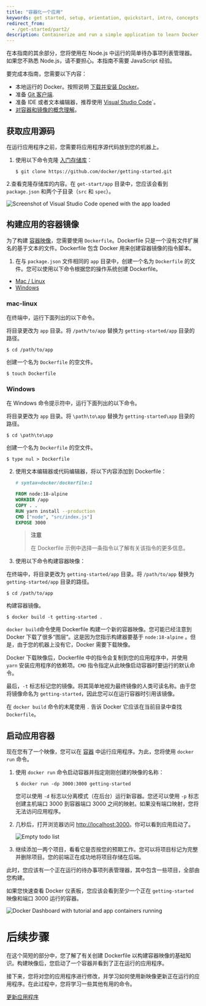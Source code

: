 ```yaml
---
title: "容器化一个应用"
keywords: get started, setup, orientation, quickstart, intro, concepts, containers, docker desktop
redirect_from:
  - /get-started/part2/
description: Containerize and run a simple application to learn Docker
---
```


在本指南的其余部分，您将使用在 Node.js 中运行的简单待办事项列表管理器。如果您不熟悉 Node.js，请不要担心。本指南不需要 JavaScript 经验。

要完成本指南，您需要以下内容：

- 本地运行的 Docker。按照说明 [下载并安装 Docker](../get-docker.md)。
- 准备 [Git 客户端](https://git-scm.com/downloads).
- 准备 IDE 或者文本编辑器，推荐使用 [Visual Studio Code](https://code.visualstudio.com/)`。
- [对容器和镜像的概念理解](../get-started/overview.md/#docker-objects)。

## 获取应用源码

在运行应用程序之前，您需要将应用程序源代码放到您的机器上。

1. 使用以下命令克隆 [入门存储库](https://github.com/docker/getting-started/tree/master)：

   ```console
   $ git clone https://github.com/docker/getting-started.git
   ```

2.查看克隆存储库的内容。在 `get-start/app` 目录中，您应该会看到 `package.json` 和两个子目录（`src` 和 `spec`）。

![Screenshot of Visual Studio Code opened with the app loaded](images/ide-screenshot.png)

## 构建应用的容器镜像

为了构建 [容器映像](../get-started/overview.md/#docker-objects)，您需要使用 `Dockerfile`。Dockerfile 只是一个没有文件扩展名的基于文本的文件。Dockerfile 包含 Docker 用来创建容器镜像的指令脚本。

1. 在与 `package.json` 文件相同的 `app` 目录中，创建一个名为 `Dockerfile` 的文件。您可以使用以下命令根据您的操作系统创建 Dockerfile。

- [Mac / Linux](#mac-linux)
- [Windows](#Windows)

### mac-linux

在终端中，运行下面列出的以下命令。

将目录更改为 `app` 目录。将 `/path/to/app` 替换为 `getting-started/app` 目录的路径。

```console
$ cd /path/to/app
```

创建一个名为 `Dockerfile` 的空文件。

```console
$ touch Dockerfile
```

### Windows

在 Windows 命令提示符中，运行下面列出的以下命令。

将目录更改为 `app` 目录。将 `\path\to\app` 替换为 `getting-started\app` 目录的路径。

```console
$ cd \path\to\app
```

创建一个名为 `Dockerfile` 的空文件。

```console
$ type nul > Dockerfile
```

2. 使用文本编辑器或代码编辑器，将以下内容添加到 Dockerfile：

   ```dockerfile
   # syntax=docker/dockerfile:1

   FROM node:18-alpine
   WORKDIR /app
   COPY . .
   RUN yarn install --production
   CMD ["node", "src/index.js"]
   EXPOSE 3000
   ```

   > **注意**
   >
   > 在 Dockerfile 示例中选择一条指令以了解有关该指令的更多信息。

3. 使用以下命令构建容器映像：

在终端中，将目录更改为 `getting-started/app` 目录。将 `/path/to/app` 替换为 `getting-started/app` 目录的路径。

```console
$ cd /path/to/app
```

构建容器镜像。

```console
$ docker build -t getting-started .
```

`docker build`命令使用 Dockerfile 构建一个新的容器映像。您可能已经注意到 Docker 下载了很多“图层”。这是因为您指示构建器要基于 `node:18-alpine` 。但是，由于您的机器上没有它，Docker 需要下载映像。

Docker 下载映像后，Dockerfile 中的指令会复制到您的应用程序中，并使用 `yarn` 安装应用程序的依赖项。`CMD` 指令指定从此映像启动容器时要运行的默认命令。

最后，`-t` 标志标记您的镜像。将其简单地视为最终镜像的人类可读名称。由于您将镜像命名为 `getting-started`，因此您可以在运行容器时引用该镜像。

在 `docker build` 命令的末尾使用 `.` 告诉 Docker 它应该在当前目录中查找 `Dockerfile`。

## 启动应用容器

现在您有了一个映像，您可以在 [容器](../get-started/overview.md/#docker-objects) 中运行应用程序。为此，您将使用 `docker run` 命令。

1. 使用 `docker run` 命令启动容器并指定刚刚创建的映像的名称：

   ```console
   $ docker run -dp 3000:3000 getting-started
   ```

   您可以使用 `-d` 标志以分离模式（在后台）运行新容器。您还可以使用 `-p` 标志创建主机端口 3000 到容器端口 3000 之间的映射。如果没有端口映射，您将无法访问应用程序。

2. 几秒后，打开浏览器访问 [http://localhost:3000](http://localhost:3000)。你可以看到应用启动了。

   ![Empty todo list](images/todo-list-empty.png)

3. 继续添加一两个项目，看看它是否按您的预期工作。您可以将项目标记为完整并删除项目。您的前端正在成功地将项目存储在后端。

此时，您应该有一个正在运行的待办事项列表管理器，其中包含一些项目，全部由您构建。

如果您快速查看 Docker 仪表板，您应该会看到至少一个正在 `getting-started` 映像和端口 3000 运行的容器。

![Docker Dashboard with tutorial and app containers running](images/dashboard-two-containers.png)

# 后续步骤

在这个简短的部分中，您了解了有关创建 Dockerfile 以构建容器映像的基础知识。构建映像后，您启动了一个容器并看到了正在运行的应用程序。

接下来，您将对您的应用程序进行修改，并学习如何使用新映像更新正在运行的应用程序。在此过程中，您将学习一些其他有用的命令。

[更新应用程序](03_updating_app.md)

